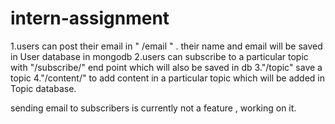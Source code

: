 # intern-assignment
1.users can post their email in " /email " . their name and email will be saved in User database in mongodb
2.users can subscribe to a particular topic with "/subscribe/<topicName>" end point which will also be saved in db
3."/topic" save a topic
4."/content/<topicName>" to add content in a particular topic which will be added in Topic database.

sending email to subscribers is currently not a feature , working on it.
